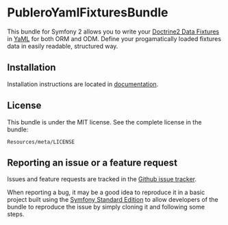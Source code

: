 PubleroYamlFixturesBundle
=========================

This bundle for Symfony 2 allows you to write your
[Doctrine2 Data Fixtures](https://github.com/doctrine/data-fixtures) in [YaML](http://www.yaml.org/)
for both ORM and ODM. Define your progamatically loaded fixtures data in easily readable, structured way.

Installation
------------

Installation instructions are located in [documentation](YamlFixturesBundle/blob/master/Resources/doc/index.md).

License
-------

This bundle is under the MIT license. See the complete license in the bundle:

    Resources/meta/LICENSE

Reporting an issue or a feature request
---------------------------------------

Issues and feature requests are tracked in the
[Github issue tracker](https://github.com/tomas-pecserke/YamlFixturesBundle/issues).

When reporting a bug, it may be a good idea to reproduce it in a basic project
built using the [Symfony Standard Edition](https://github.com/symfony/symfony-standard)
to allow developers of the bundle to reproduce the issue by simply cloning it
and following some steps.
